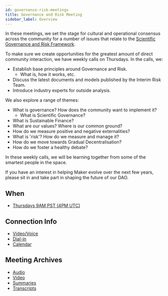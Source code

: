 ```yaml
---
id: governance-risk-meetings
title: Governance and Risk Meeting
sidebar_label: Overview
---
```


In these meetings, we set the stage for cultural and operational consensus across the community for a number of issues that relate to the [Scientific Governance and Risk Framework](../governance-risk-framework/part-one.md).

To make sure we create opportunities for the greatest amount of direct community interaction, we have weekly calls on Thursdays. In the calls, we:

- Establish base principles around Governance and Risk.
  - What is, how it works, etc.
- Discuss the latest documents and models published by the Interim Risk Team.
- Introduce industry experts for outside analysis.

We also explore a range of themes:

- What is governance? How does the community want to implement it?
  - What is Scientific Governance?
- What is Sustainable Finance?
- What are our values? Where is our common ground?
- How do we measure positive and negative externalities?
- What is 'risk'? How do we measure and manage it?
- How do we move towards Gradual Decentralisation?
- How do we foster a healthy debate?

In these weekly calls, we will be learning together from some of the smartest people in the space.

If you have an interest in helping Maker evolve over the next few years, please sit in and take part in shaping the future of our DAO.

## When

- [Thursdays 9AM PST (4PM UTC)](https://calendar.google.com/calendar/embed?src=makerdao.com_3efhm2ghipksegl009ktniomdk@group.calendar.google.com&ctz=America/Los_Angeles)

## Connection Info

- [Video/Voice](https://zoom.us/j/697074715)
- [Dial-in](https://zoom.us/u/acRbIMDvK)
- [Calendar](https://calendar.google.com/calendar/embed?src=makerdao.com_3efhm2ghipksegl009ktniomdk@group.calendar.google.com&ctz=America/Los_Angeles)

## Meeting Archives

- [Audio](https://soundcloud.com/makerdao/sets/governance-and-risk)
- [Video](https://www.youtube.com/playlist?list=PLLzkWCj8ywWNq5-90-Id6VPSsrk4OWVan)
- [Summaries](./summaries/governance-risk-summaries)
- [Transcripts](./transcripts/governance-risk-transcripts)
